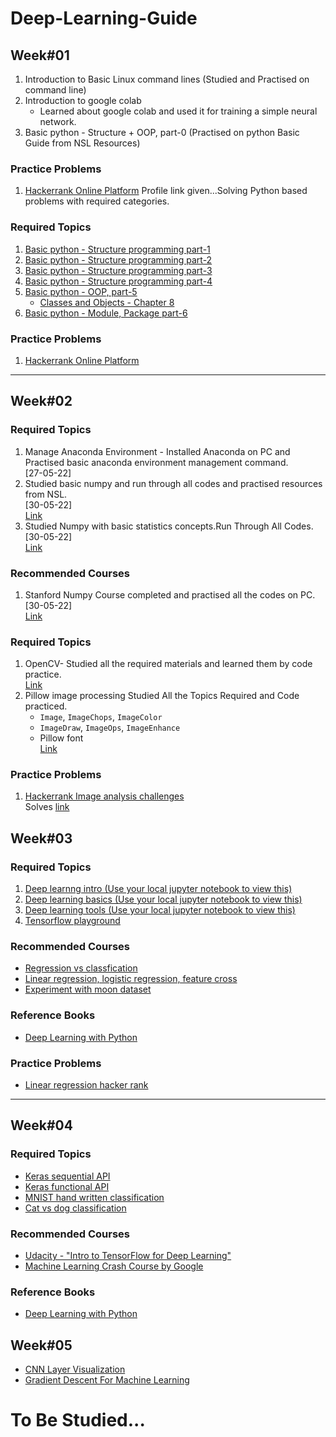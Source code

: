 
# Deep-Learning-Guide

## Week#01
1. Introduction to Basic Linux command lines (Studied and Practised on command line)
2. Introduction to google colab
    - Learned about google colab and used it for training a simple neural network.
3. Basic python - Structure + OOP, part-0 (Practised on python Basic Guide from NSL Resources)

### Practice Problems
1. [Hackerrank Online Platform](https://www.hackerrank.com/NuhashAfnan) Profile link given...Solving Python based problems with required categories.


### Required Topics
1. [Basic python - Structure programming part-1](./Python3/python3_intro_part_1.ipynb)
2. [Basic python - Structure programming part-2](./Python3/python3_intro_part_2.ipynb)
3. [Basic python - Structure programming part-3](./Python3/python3_intro_part_3.ipynb)
4. [Basic python - Structure programming part-4](./Python3/python3_intro_part_4.ipynb)
5. [Basic python - OOP, part-5](./Python3/python3_intro_part_5_%5BOOP%5D.ipynb)
    - [Classes and Objects - Chapter 8](./Books/Python_Cookbook_3rd%20Edition.pdf)
7. [Basic python - Module, Package part-6](./Python3/python3_intro_part_6.ipynb)
### Practice Problems
1. [Hackerrank Online Platform](https://www.hackerrank.com/domains/python)
-----
## Week#02
### Required Topics
1. Manage Anaconda Environment - Installed Anaconda on PC and Practised basic anaconda environment management command.<br>[27-05-22]
2. Studied basic numpy and run through all codes and practised resources from NSL. <br> [30-05-22] <br> [Link](https://github.com/nuhash-nsl/NSL-RA-Training/blob/main/DeepLearningGuide/Numpy_Basics/numpy_nsl.py)
3. Studied Numpy with basic statistics concepts.Run Through All Codes. <br> [30-05-22] <br> [Link](https://github.com/nuhash-nsl/NSL-RA-Training/blob/main/DeepLearningGuide/Numpy_Basics/numpy_statistics.py)
### Recommended Courses
1. Stanford Numpy Course completed and practised all the codes on PC.<br> [30-05-22] <br> [Link](https://github.com/nuhash-nsl/NSL-RA-Training/blob/main/DeepLearningGuide/Numpy_Basics/numpy_stanford.py)


### Required Topics
1. OpenCV- Studied all the required materials and learned them by code practice.<br>
   [Link](https://github.com/nuhash-nsl/NSL-RA-Training/tree/main/DeepLearningGuide/OpenCV)
2. Pillow image processing Studied All the Topics Required and Code practiced.<br>
    - `Image`, `ImageChops`, `ImageColor`
    - `ImageDraw`, `ImageOps`, `ImageEnhance`
    - Pillow font
   <br>[Link](https://github.com/nuhash-nsl/NSL-RA-Training/tree/main/DeepLearningGuide/Pillow)<br>

### Practice Problems
1. [Hackerrank Image analysis challenges](https://www.hackerrank.com/contests/image-analysis-1/challenges)<br>
Solves [link](https://github.com/nuhash-nsl/NSL-RA-Training/tree/main/DeepLearningGuide/HackerRankImageChallenge)

## Week#03
### Required Topics
1. [Deep learnng intro (Use your local jupyter notebook to view this)](./DL_intro/00_introduction.ipynb)
2. [Deep learning basics (Use your local jupyter notebook to view this)](./DL_intro/01_deep_learning_basics.ipynb)
3. [Deep learning tools (Use your local jupyter notebook to view this)](./DL_intro/02_deep_learning_tools.ipynb)
4. [Tensorflow playground](https://playground.tensorflow.org)

### Recommended Courses
 - [Regression vs classfication](https://rakibul-hassan.gitbook.io/deep-learning/start-page/what_we_learnt)
 - [Linear regression, logistic regression, feature cross](https://rakibul-hassan.gitbook.io/deep-learning/start-page/feature_crosses)
 - [Experiment with moon dataset](http://datahacker.rs/implementing-shallow-neural-network-keras-moon-shaped-dataset/)
### Reference Books
 - [Deep Learning with Python](./Books/Deep_Learning_with_Python_by_Chollet.pdf)
### Practice Problems
 - [Linear regression hacker rank](https://www.hackerrank.com/challenges/predicting-office-space-price/problem)

 -----

 ## Week#04
 ### Required Topics
 - [Keras sequential API](https://keras.io/guides/sequential_model/)
 - [Keras functional API](https://keras.io/guides/functional_api/)
 - [MNIST hand written classification](./DL_intro/mnist_digits_clf)
 - [Cat vs dog classification](./DL_intro/cat_vs_dog-clf)

 ### Recommended Courses
 - [Udacity - "Intro to TensorFlow for Deep Learning"](https://www.udacity.com/course/intro-to-tensorflow-for-deep-learning--ud187)
 - [Machine Learning Crash Course by Google](https://developers.google.com/machine-learning/crash-course/ml-intro)
 ### Reference Books
  - [Deep Learning with Python](./Books/Deep_Learning_with_Python_by_Chollet.pdf)


## Week#05
- [CNN Layer Visualization](./DL_intro/cnn_layer_viz)
- [Gradient Descent For Machine Learning](https://machinelearningmastery.com/gradient-descent-for-machine-learning/)


# To Be Studied...
